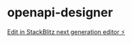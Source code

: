# openapi-designer

[Edit in StackBlitz next generation editor ⚡️](https://stackblitz.com/~/github.com/jimbrig/openapi-designer)
